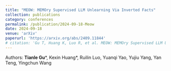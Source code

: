 ```yaml
---
title: "MEOW: MEMOry Supervised LLM Unlearning Via Inverted Facts"
collection: publications
category: conferences
permalink: /publication/2024-09-18-Meow
date: 2024-09-18
venue: 'arXiv'
paperurl: 'https://arxiv.org/abs/2409.11844'
# citation: 'Gu T, Huang K, Luo R, et al. MEOW: MEMOry Supervised LLM Unlearning Via Inverted Facts[J]. arXiv preprint arXiv:2409.11844, 2024.'
---
```

Authors: **Tianle Gu**\*, Kexin Huang\*, Ruilin Luo, Yuanqi Yao, Yujiu Yang, Yan Teng, Yingchun Wang